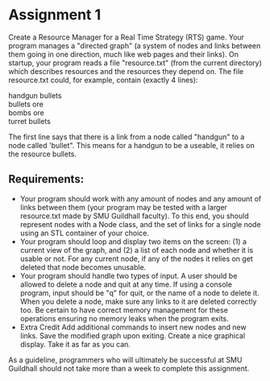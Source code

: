 # Assignment 1  

Create a Resource Manager for a Real Time Strategy (RTS) game. Your program manages a "directed graph" (a system of nodes and links between them going in one direction, much like web pages and their links). On startup, your program reads a file "resource.txt" (from the current directory) which describes resources and the resources they depend on. The file resource.txt could, for example, contain (exactly 4 lines):  

handgun bullets  
bullets ore  
bombs ore  
turret bullets  

The first line says that there is a link from a node called "handgun" to a node called 'bullet". This means for a handgun to be a useable, it relies on the resource bullets.  


Requirements:  
-------------------  
- Your program should work with any amount of nodes and any amount of links between them (your program may be tested with a larger resource.txt made by SMU Guildhall faculty). To this end, you should represent nodes with a Node class, and the set of links for a single node using an STL container of your choice.  
- Your program should loop and display two items on the screen: (1) a current view of the graph, and (2) a list of each node and whether it is usable or not. For any current node, if any of the nodes it relies on get deleted that node becomes unusable.  
- Your program should handle two types of input. A user should be allowed to delete a node and quit at any time. If using a console program, input should be "q" for quit, or the name of a node to delete it. When you delete a node, make sure any links to it are deleted correctly too. Be certain to have correct memory management for these operations ensuring no memory leaks when the program exits.  
- Extra Credit
Add additional commands to insert new nodes and new links. Save the modified graph upon exiting. Create a nice graphical display. Take it as far as you can.  

As a guideline, programmers who will ultimately be successful at SMU Guildhall should not take more than a week to complete this assignment.  
